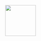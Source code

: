 <div id="header" align="center">
  <img src="https://media.giphy.com/media/ZovhY6wYDKehwXd4Qw/giphy.gif" width="100"/>
</div>
